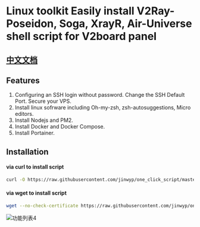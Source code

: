 # Linux toolkit Easily install V2Ray-Poseidon, Soga, XrayR, Air-Universe shell script for V2board panel


## [中文文档](/TOOL_CN.md)

## Features 

1. Configuring an SSH login without password. Change the SSH Default Port. Secure your VPS.
2. Install linux sofrware including Oh-my-zsh, zsh-autosuggestions, Micro editors.
3. Install Nodejs and PM2.   
4. Install Docker and Docker Compose.   
5. Install Portainer.   



## Installation

#### via curl to install script

```bash
curl -O https://raw.githubusercontent.com/jinwyp/one_click_script/master/linux_install_software.sh && chmod +x ./linux_install_software.sh && ./linux_install_software.sh

```

#### via wget to install script

```bash
wget --no-check-certificate https://raw.githubusercontent.com/jinwyp/one_click_script/master/linux_install_software.sh && chmod +x ./linux_install_software.sh && ./linux_install_software.sh

```

![功能列表4](https://github.com/jinwyp/one_click_script/blob/master/docs/v2board1.png?raw=true)




